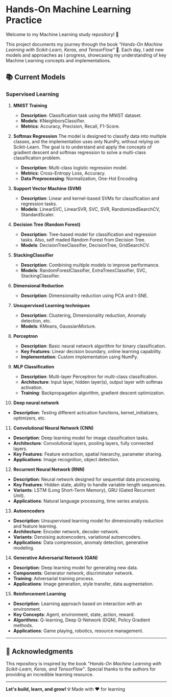 # Hands-On Machine Learning Practice

Welcome to my Machine Learning study repository! 🚀

This project documents my journey through the book *"Hands-On Machine Learning with Scikit-Learn, Keras, and TensorFlow"* 📘. Each day, I add new models and approaches as I progress, showcasing my understanding of key Machine Learning concepts and implementations.

## 📚 Current Models

### Supervised Learning

1. **MNIST Training**  
   - **Description**: Classification task using the MNIST dataset.
   - **Models**: KNeighborsClassifier.
   - **Metrics**: Accuracy, Precision, Recall, F1-Score.

2. **Softmax Regression**
  The model is designed to classify data into multiple classes, and the implementation uses only NumPy, without relying on Scikit-Learn. The goal is to understand and apply the concepts of gradient descent and softmax regression to solve a multi-class classification problem.
   - **Description**: Multi-class logistic regression model.
   - **Metrics**: Cross-Entropy Loss, Accuracy.
   - **Data Preprocessing**: Normalization, One-Hot Encoding

3. **Support Vector Machine (SVM)**  
   - **Description**: Linear and kernel-based SVMs for classification and regression tasks.
   - **Models**: LinearSVC, LinearSVR, SVC, SVR, RandomizedSearchCV, StandardScaler.

4. **Decision Tree (Random Forest)**  
   - **Description**: Tree-based model for classification and regression tasks. Also, self maded Random Forest from Decision Tree.
   - **Models**: DecisionTreeClassifier, DecisionTree, GridSearchCV.

5. **StackingClassifier**
   - **Description**: Combining multiple models to improve performance.
   - **Models**: RandomForestClassifier, ExtraTreesClassifier, SVC, StackingClassifier.

6. **Dimensional Reduction**
   - **Description**: Dimensionality reduction using PCA and t-SNE.

7. **Unsupervised Learning techniques**
   - **Description**: Clustering, Dimensionality reduction, Anomaly detection, etc.
   - **Models**: KMeans, GaussianMixture.

8. **Perceptron**
   - **Description**: Basic neural network algorithm for binary classification.
   - **Key Features**: Linear decision boundary, online learning capability.
   - **Implementation**: Custom implementation using NumPy.

9. **MLP Classification**
   - **Description**: Multi-layer Perceptron for multi-class classification.
   - **Architecture**: Input layer, hidden layer(s), output layer with softmax activation.
   - **Training**: Backpropagation algorithm, gradient descent optimization.

10. **Deep neural network**
   - **Description**: Testing different actication functions, kernel_initializers, optimizers, etc.

11. **Convolutional Neural Network (CNN)**
   - **Description**: Deep learning model for image classification tasks.
   - **Architecture**: Convolutional layers, pooling layers, fully connected layers.
   - **Key Features**: Feature extraction, spatial hierarchy, parameter sharing.
   - **Applications**: Image recognition, object detection.

12. **Recurrent Neural Network (RNN)**
   - **Description**: Neural network designed for sequential data processing.
   - **Key Features**: Hidden state, ability to handle variable-length sequences.
   - **Variants**: LSTM (Long Short-Term Memory), GRU (Gated Recurrent Unit).
   - **Applications**: Natural language processing, time series analysis.

13. **Autoencoders**
   - **Description**: Unsupervised learning model for dimensionality reduction and feature learning.
   - **Architecture**: Encoder network, decoder network.
   - **Variants**: Denoising autoencoders, variational autoencoders.
   - **Applications**: Data compression, anomaly detection, generative modeling.

14. **Generative Adversarial Network (GAN)**
   - **Description**: Deep learning model for generating new data.
   - **Components**: Generator network, discriminator network.
   - **Training**: Adversarial training process.
   - **Applications**: Image generation, style transfer, data augmentation.

15. **Reinforcement Learning**
   - **Description**: Learning approach based on interaction with an environment.
   - **Key Concepts**: Agent, environment, state, action, reward.
   - **Algorithms**: Q-learning, Deep Q-Network (DQN), Policy Gradient methods.
   - **Applications**: Game playing, robotics, resource management.

---


## 🌟 Acknowledgments
This repository is inspired by the book *"Hands-On Machine Learning with Scikit-Learn, Keras, and TensorFlow"*. Special thanks to the authors for providing an incredible learning resource.

---

**Let's build, learn, and grow! 💡**
Made with ❤️ for learning


